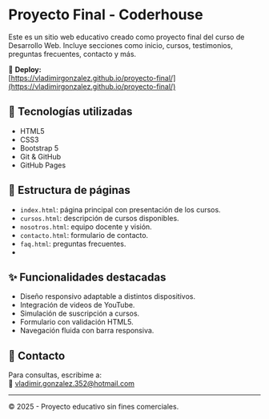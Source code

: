 # Proyecto Final - Coderhouse

Este es un sitio web educativo creado como proyecto final del curso de Desarrollo Web. Incluye secciones como inicio, cursos, testimonios, preguntas frecuentes, contacto y más.

🔗 **Deploy:**  
[https://vladimirgonzalez.github.io/proyecto-final/](https://vladimirgonzalez.github.io/proyecto-final/)

## 🧰 Tecnologías utilizadas

- HTML5
- CSS3
- Bootstrap 5
- Git & GitHub
- GitHub Pages

## 📄 Estructura de páginas

- `index.html`: página principal con presentación de los cursos.
- `cursos.html`: descripción de cursos disponibles.
- `nosotros.html`: equipo docente y visión.
- `contacto.html`: formulario de contacto.
- `faq.html`: preguntas frecuentes.
- 
## ✨ Funcionalidades destacadas

- Diseño responsivo adaptable a distintos dispositivos.
- Integración de videos de YouTube.
- Simulación de suscripción a cursos.
- Formulario con validación HTML5.
- Navegación fluida con barra responsiva.

## 📩 Contacto

Para consultas, escribime a:  
📧 [vladimir.gonzalez.352@hotmail.com](mailto:vladimir.gonzalez.352@hotmail.com)

---

© 2025 - Proyecto educativo sin fines comerciales.
